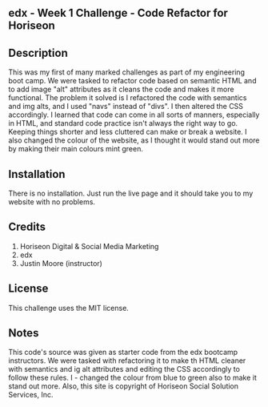 ## edx - Week 1 Challenge - Code Refactor for Horiseon

## Description

This was my first of many marked challenges as part of my engineering boot camp. We were tasked to refactor code based on semantic HTML and to add image "alt" attributes as it cleans the code and makes it more functional. The problem it solved is I refactored the code with semantics and img alts, and I used "navs" instead of "divs". I then altered the CSS accordingly. I learned that code can come in all sorts of manners, especially in HTML, and standard code practice isn't always the right way to go. Keeping things shorter and less cluttered can make or break a website. I also changed the colour of the website, as I thought it would stand out more by making their main colours mint green.


## Installation

There is no installation. Just run the live page and it should take you to my website with no problems. 


## Credits

1. Horiseon Digital & Social Media Marketing
2. edx
3. Justin Moore (instructor)

## License

This challenge uses the MIT license.

## Notes

This code's source was given as starter code from the edx bootcamp instructors. We were tasked with refactoring it to make th HTML cleaner with semantics and ig alt attributes and editing the CSS accordingly to follow these rules. I - changed the colour from blue to green also to make it stand out more. Also, this site is copyright of Horiseon Social Solution Services, Inc.

